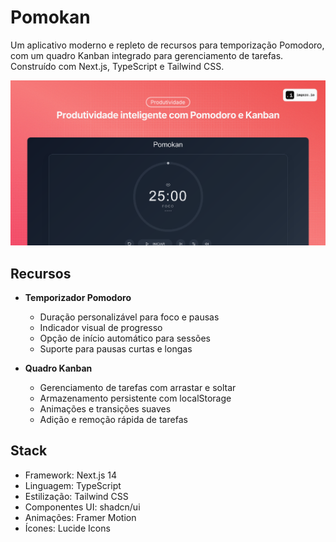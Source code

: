 # Pomokan
Um aplicativo moderno e repleto de recursos para temporização Pomodoro, com um quadro Kanban integrado para gerenciamento de tarefas. Construído com Next.js, TypeScript e Tailwind CSS.

![Pomodoro Task Manager](https://github.com/fca-01/pomokan/blob/main/image.png)

## Recursos

- **Temporizador Pomodoro**

  - Duração personalizável para foco e pausas
  - Indicador visual de progresso
  - Opção de início automático para sessões
  - Suporte para pausas curtas e longas
 
  
- **Quadro Kanban**

  - Gerenciamento de tarefas com arrastar e soltar
  - Armazenamento persistente com localStorage
  - Animações e transições suaves
  - Adição e remoção rápida de tarefas

## Stack

- Framework: Next.js 14
- Linguagem: TypeScript
- Estilização: Tailwind CSS
- Componentes UI: shadcn/ui
- Animações: Framer Motion
- Ícones: Lucide Icons

